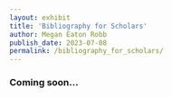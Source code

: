 ```yaml
---
layout: exhibit
title: 'Bibliography for Scholars'
author: Megan Eaton Robb
publish_date: 2023-07-08
permalink: /bibliography_for_scholars/
---
```

<h3>Coming soon...</h3>
